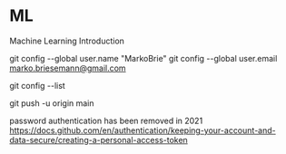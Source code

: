 # ML
Machine Learning Introduction 

git config --global user.name "MarkoBrie" 
git config --global user.email marko.briesemann@gmail.com

git config --list


git push -u origin main

password authentication has been removed in 2021
https://docs.github.com/en/authentication/keeping-your-account-and-data-secure/creating-a-personal-access-token
